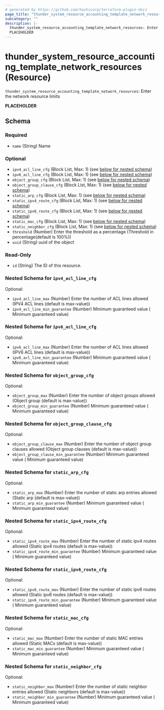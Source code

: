 ```yaml
---
# generated by https://github.com/hashicorp/terraform-plugin-docs
page_title: "thunder_system_resource_accounting_template_network_resources Resource - terraform-provider-thunder"
subcategory: ""
description: |-
  thunder_system_resource_accounting_template_network_resources: Enter the network resource limits
  PLACEHOLDER
---
```


# thunder_system_resource_accounting_template_network_resources (Resource)

`thunder_system_resource_accounting_template_network_resources`: Enter the network resource limits

__PLACEHOLDER__



<!-- schema generated by tfplugindocs -->
## Schema

### Required

- `name` (String) Name

### Optional

- `ipv4_acl_line_cfg` (Block List, Max: 1) (see [below for nested schema](#nestedblock--ipv4_acl_line_cfg))
- `ipv6_acl_line_cfg` (Block List, Max: 1) (see [below for nested schema](#nestedblock--ipv6_acl_line_cfg))
- `object_group_cfg` (Block List, Max: 1) (see [below for nested schema](#nestedblock--object_group_cfg))
- `object_group_clause_cfg` (Block List, Max: 1) (see [below for nested schema](#nestedblock--object_group_clause_cfg))
- `static_arp_cfg` (Block List, Max: 1) (see [below for nested schema](#nestedblock--static_arp_cfg))
- `static_ipv4_route_cfg` (Block List, Max: 1) (see [below for nested schema](#nestedblock--static_ipv4_route_cfg))
- `static_ipv6_route_cfg` (Block List, Max: 1) (see [below for nested schema](#nestedblock--static_ipv6_route_cfg))
- `static_mac_cfg` (Block List, Max: 1) (see [below for nested schema](#nestedblock--static_mac_cfg))
- `static_neighbor_cfg` (Block List, Max: 1) (see [below for nested schema](#nestedblock--static_neighbor_cfg))
- `threshold` (Number) Enter the threshold as a percentage (Threshold in percentage(default is 100%))
- `uuid` (String) uuid of the object

### Read-Only

- `id` (String) The ID of this resource.

<a id="nestedblock--ipv4_acl_line_cfg"></a>
### Nested Schema for `ipv4_acl_line_cfg`

Optional:

- `ipv4_acl_line_max` (Number) Enter the number of ACL lines allowed (IPV4 ACL lines (default is max-value))
- `ipv4_acl_line_min_guarantee` (Number) Minimum guaranteed value ( Minimum guaranteed value)


<a id="nestedblock--ipv6_acl_line_cfg"></a>
### Nested Schema for `ipv6_acl_line_cfg`

Optional:

- `ipv6_acl_line_max` (Number) Enter the number of ACL lines allowed (IPV6 ACL lines (default is max-value))
- `ipv6_acl_line_min_guarantee` (Number) Minimum guaranteed value ( Minimum guaranteed value)


<a id="nestedblock--object_group_cfg"></a>
### Nested Schema for `object_group_cfg`

Optional:

- `object_group_max` (Number) Enter the number of object groups allowed (Object group (default is max-value))
- `object_group_min_guarantee` (Number) Minimum guaranteed value ( Minimum guaranteed value)


<a id="nestedblock--object_group_clause_cfg"></a>
### Nested Schema for `object_group_clause_cfg`

Optional:

- `object_group_clause_max` (Number) Enter the number of object group clauses allowed (Object group clauses (default is max-value))
- `object_group_clause_min_guarantee` (Number) Minimum guaranteed value ( Minimum guaranteed value)


<a id="nestedblock--static_arp_cfg"></a>
### Nested Schema for `static_arp_cfg`

Optional:

- `static_arp_max` (Number) Enter the number of static arp entries allowed (Static arp (default is max-value))
- `static_arp_min_guarantee` (Number) Minimum guaranteed value ( Minimum guaranteed value)


<a id="nestedblock--static_ipv4_route_cfg"></a>
### Nested Schema for `static_ipv4_route_cfg`

Optional:

- `static_ipv4_route_max` (Number) Enter the number of static ipv4 routes allowed (Static ipv4 routes (default is max-value))
- `static_ipv4_route_min_guarantee` (Number) Minimum guaranteed value ( Minimum guaranteed value)


<a id="nestedblock--static_ipv6_route_cfg"></a>
### Nested Schema for `static_ipv6_route_cfg`

Optional:

- `static_ipv6_route_max` (Number) Enter the number of static ipv6 routes allowed (Static ipv6 routes (default is max-value))
- `static_ipv6_route_min_guarantee` (Number) Minimum guaranteed value ( Minimum guaranteed value)


<a id="nestedblock--static_mac_cfg"></a>
### Nested Schema for `static_mac_cfg`

Optional:

- `static_mac_max` (Number) Enter the number of static MAC entries allowed (Static MACs (default is max-value))
- `static_mac_min_guarantee` (Number) Minimum guaranteed value ( Minimum guaranteed value)


<a id="nestedblock--static_neighbor_cfg"></a>
### Nested Schema for `static_neighbor_cfg`

Optional:

- `static_neighbor_max` (Number) Enter the number of static neighbor entries allowed (Static neighbors (default is max-value))
- `static_neighbor_min_guarantee` (Number) Minimum guaranteed value ( Minimum guaranteed value)


